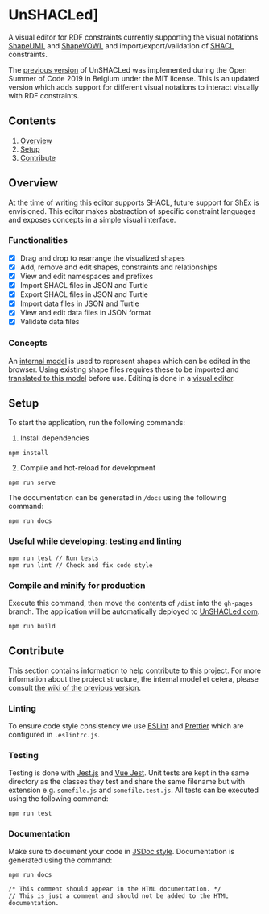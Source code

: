 # UnSHACLed]

A visual editor for RDF constraints
currently supporting the visual notations [ShapeUML](https://w3id.org/imec/unshacled/spec/shape-uml/20210118) and [ShapeVOWL](https://w3id.org/imec/unshacled/spec/shape-vowl/20210118/)
and import/export/validation of [SHACL](https://www.w3.org/TR/shacl/) constraints.

The [previous version](https://github.com/oSoc19/unshacled) of UnSHACLed was implemented during the Open Summer of Code 2019 in Belgium under the MIT license.
This is an updated version which adds support for different visual notations to interact visually with RDF constraints.

## Contents
1. [Overview](#Overview)
2. [Setup](#Setup)
3. [Contribute](#Contribute)

## Overview
At the time of writing this editor supports SHACL, future support for ShEx is envisioned. This editor makes abstraction of specific constraint languages and exposes concepts in a simple visual interface.

### Functionalities
- [x] Drag and drop to rearrange the visualized shapes
- [x] Add, remove and edit shapes, constraints and relationships
- [x] View and edit namespaces and prefixes
- [x] Import SHACL files in JSON and Turtle
- [x] Export SHACL files in JSON and Turtle
- [x] Import data files in JSON and Turtle
- [x] View and edit data files in JSON format
- [x] Validate data files

### Concepts
An [internal model](#Model) is used to represent shapes which can be edited in the browser. Using existing shape files requires these to be imported and [translated to this model](#Translation) before use. Editing is done in a [visual editor](#Interface).

## Setup
To start the application, run the following commands:
1. Install dependencies
```
npm install
```
2. Compile and hot-reload for development
```
npm run serve
```

The documentation can be generated in `/docs` using the following command:
```
npm run docs
```

### Useful while developing: testing and linting
```
npm run test // Run tests
npm run lint // Check and fix code style
```

### Compile and minify for production
Execute this command, then move the contents of `/dist` into the `gh-pages` branch. The application will be automatically deployed to [UnSHACLed.com](https://unshacled.com).
```
npm run build
```

## Contribute
This section contains information to help contribute to this project.
For more information about the project structure, the internal model et cetera, please consult [the wiki of the previous version](https://github.com/oSoc19/unshacled/wiki/Home).

### Linting
To ensure code style consistency we use [ESLint](https://eslint.org/) and [Prettier](https://prettier.io/) which are configured in `.eslintrc.js`.

### Testing
Testing is done with [Jest.js](https://jestjs.io/) and [Vue Jest](https://github.com/vuejs/vue-jest). Unit tests are kept in the same directory as the classes they test and share the same filename but with extension e.g. `somefile.js` and `somefile.test.js`. All tests can be executed using the following command: 
```
npm run test
```

### Documentation
Make sure to document your code in [JSDoc style](https://jsdoc.app/). Documentation is generated using the command: 
```
npm run docs
```

```
/* This comment should appear in the HTML documentation. */
// This is just a comment and should not be added to the HTML documentation.
```
